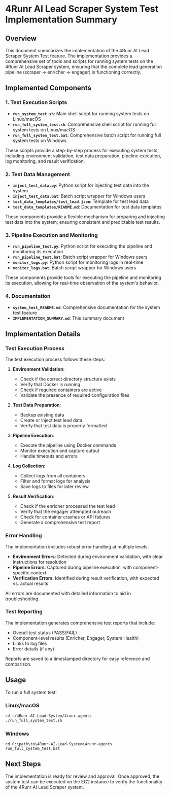 # 4Runr AI Lead Scraper System Test Implementation Summary

## Overview

This document summarizes the implementation of the 4Runr AI Lead Scraper System Test feature. The implementation provides a comprehensive set of tools and scripts for running system tests on the 4Runr AI Lead Scraper system, ensuring that the complete lead generation pipeline (scraper → enricher → engager) is functioning correctly.

## Implemented Components

### 1. Test Execution Scripts

- **`run_system_test.sh`**: Main shell script for running system tests on Linux/macOS
- **`run_full_system_test.sh`**: Comprehensive shell script for running full system tests on Linux/macOS
- **`run_full_system_test.bat`**: Comprehensive batch script for running full system tests on Windows

These scripts provide a step-by-step process for executing system tests, including environment validation, test data preparation, pipeline execution, log monitoring, and result verification.

### 2. Test Data Management

- **`inject_test_data.py`**: Python script for injecting test data into the system
- **`inject_test_data.bat`**: Batch script wrapper for Windows users
- **`test_data_templates/test_lead.json`**: Template for test lead data
- **`test_data_templates/README.md`**: Documentation for test data templates

These components provide a flexible mechanism for preparing and injecting test data into the system, ensuring consistent and predictable test results.

### 3. Pipeline Execution and Monitoring

- **`run_pipeline_test.py`**: Python script for executing the pipeline and monitoring its execution
- **`run_pipeline_test.bat`**: Batch script wrapper for Windows users
- **`monitor_logs.py`**: Python script for monitoring logs in real-time
- **`monitor_logs.bat`**: Batch script wrapper for Windows users

These components provide tools for executing the pipeline and monitoring its execution, allowing for real-time observation of the system's behavior.

### 4. Documentation

- **`system_test_README.md`**: Comprehensive documentation for the system test feature
- **`IMPLEMENTATION_SUMMARY.md`**: This summary document

## Implementation Details

### Test Execution Process

The test execution process follows these steps:

1. **Environment Validation**:
   - Check if the correct directory structure exists
   - Verify that Docker is running
   - Check if required containers are active
   - Validate the presence of required configuration files

2. **Test Data Preparation**:
   - Backup existing data
   - Create or inject test lead data
   - Verify that test data is properly formatted

3. **Pipeline Execution**:
   - Execute the pipeline using Docker commands
   - Monitor execution and capture output
   - Handle timeouts and errors

4. **Log Collection**:
   - Collect logs from all containers
   - Filter and format logs for analysis
   - Save logs to files for later review

5. **Result Verification**:
   - Check if the enricher processed the test lead
   - Verify that the engager attempted outreach
   - Check for container crashes or API failures
   - Generate a comprehensive test report

### Error Handling

The implementation includes robust error handling at multiple levels:

- **Environment Errors**: Detected during environment validation, with clear instructions for resolution
- **Pipeline Errors**: Captured during pipeline execution, with component-specific context
- **Verification Errors**: Identified during result verification, with expected vs. actual results

All errors are documented with detailed information to aid in troubleshooting.

### Test Reporting

The implementation generates comprehensive test reports that include:

- Overall test status (PASS/FAIL)
- Component-level results (Enricher, Engager, System Health)
- Links to log files
- Error details (if any)

Reports are saved to a timestamped directory for easy reference and comparison.

## Usage

To run a full system test:

### Linux/macOS

```bash
cd ~/4Runr-AI-Lead-System/4runr-agents
./run_full_system_test.sh
```

### Windows

```batch
cd C:\path\to\4Runr-AI-Lead-System\4runr-agents
run_full_system_test.bat
```

## Next Steps

The implementation is ready for review and approval. Once approved, the system test can be executed on the EC2 instance to verify the functionality of the 4Runr AI Lead Scraper system.